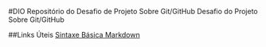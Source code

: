 #DIO  Repositório do Desafio de Projeto Sobre Git/GitHub
Desafio do  Projeto Sobre Git/GitHub

##Links Úteis
[Sintaxe Básica Markdown](https://www.markdownguide.org/basic-syntax/)
